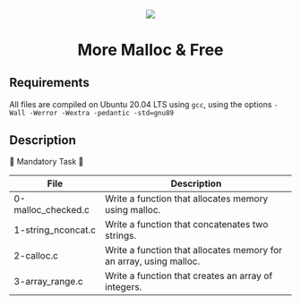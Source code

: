 <h4 align="Center">
<div classHeaderSticker>
<img src="https://media.giphy.com/media/scZPhLqaVOM1qG4lT9/giphy.gif"/>
</div>
<h1 align="Center">More Malloc & Free </h1>
</h4>

## Requirements
All files are compiled on Ubuntu 20.04 LTS using `gcc`, using the options `-Wall -Werror -Wextra -pedantic -std=gnu89`

## Description

:maple_leaf: Mandatory Task :maple_leaf:

| File               | Description                                                        |
|--------------------|--------------------------------------------------------------------|
| 0-malloc_checked.c | Write a function that allocates memory using malloc.               |
| 1-string_nconcat.c | Write a function that concatenates two strings.                    |
| 2-calloc.c         | Write a function that allocates memory for an array, using malloc. |
| 3-array_range.c    | Write a function that creates an array of integers.                |
